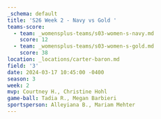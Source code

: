 ```yaml
---
_schema: default
title: 'S26 Week 2 - Navy vs Gold '
teams-score:
  - team: _womensplus-teams/s03-women-s-navy.md
    score: 12
  - team: _womensplus-teams/s03-women-s-gold.md
    score: 38
location: _locations/carter-baron.md
field: '3'
date: 2024-03-17 10:45:00 -0400
season: 3
week: 2
mvp: Courtney H., Christine Hohl
game-ball: Tadia R., Megan Barbieri
sportsperson: Alleyiana B., Mariam Mehter
---
```


